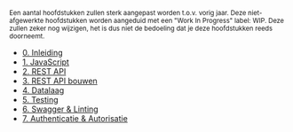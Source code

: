<small>
  Een aantal hoofdstukken zullen sterk aangepast worden t.o.v. vorig jaar. Deze niet-afgewerkte hoofdstukken worden aangeduid met een "Work In Progress" label: WIP. Deze zullen zeker nog wijzigen, het is dus niet de bedoeling dat je deze hoofdstukken reeds doorneemt.
</small>

- [0. Inleiding](https://hogent-web.github.io/webservices-slides/0-inleiding.html?presentation=false)
- [1. JavaScript](https://hogent-web.github.io/webservices-slides/1-javascript.html?presentation=false)
- [2. REST API](https://hogent-web.github.io/webservices-slides/2-REST.html?presentation=false)
- [3. REST API bouwen](https://hogent-web.github.io/webservices-slides/3-REST2.html?presentation=false)
- [4. Datalaag](https://hogent-web.github.io/webservices-slides/4-datalaag.html?presentation=false)
- [5. Testing](https://hogent-web.github.io/webservices-slides/5-testing.html?presentation=false)
- [6. Swagger & Linting](https://hogent-web.github.io/webservices-slides/6-swagger.html?presentation=false)
- [7. Authenticatie & Autorisatie](./7-authenticatie/index.md)
